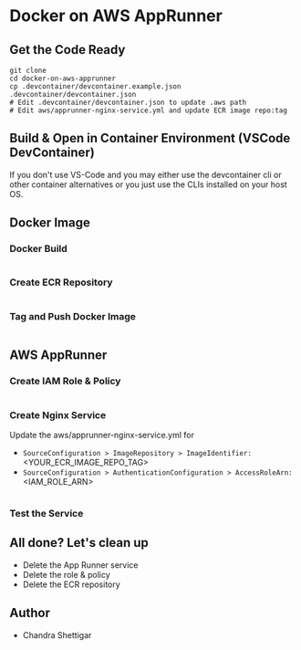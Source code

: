 # Docker on AWS AppRunner

## Get the Code Ready

```
git clone 
cd docker-on-aws-apprunner
cp .devcontainer/devcontainer.example.json  .devcontainer/devcontainer.json
# Edit .devcontainer/devcontainer.json to update .aws path
# Edit aws/apprunner-nginx-service.yml and update ECR image repo:tag
```

## Build & Open in Container Environment (VSCode DevContainer)

If you don't use VS-Code and you may either use the devcontainer cli or other container alternatives or you just use the CLIs installed on your host OS.

## Docker Image

### Docker Build

```
```

### Create ECR Repository

```
```

### Tag and Push Docker Image

```
```

## AWS AppRunner

### Create IAM Role & Policy

```
```

### Create Nginx Service

Update the aws/apprunner-nginx-service.yml for

- `SourceConfiguration > ImageRepository > ImageIdentifier:` <YOUR_ECR_IMAGE_REPO_TAG>
- `SourceConfiguration > AuthenticationConfiguration > AccessRoleArn:` <IAM_ROLE_ARN>

```
```

### Test the Service


## All done? Let's clean up

- Delete the App Runner service
- Delete the role & policy
- Delete the ECR repository


## Author

- Chandra Shettigar